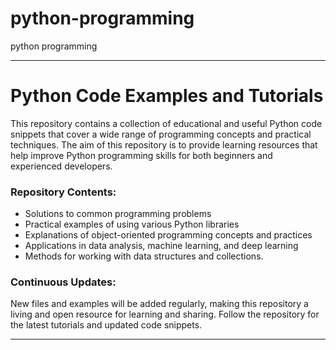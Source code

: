 # python-programming
python programming






---

# Python Code Examples and Tutorials

This repository contains a collection of educational and useful Python code snippets that cover a wide range of programming concepts and practical techniques. The aim of this repository is to provide learning resources that help improve Python programming skills for both beginners and experienced developers.

### Repository Contents:
- Solutions to common programming problems
- Practical examples of using various Python libraries
- Explanations of object-oriented programming concepts and practices
- Applications in data analysis, machine learning, and deep learning
- Methods for working with data structures and collections.

### Continuous Updates:
New files and examples will be added regularly, making this repository a living and open resource for learning and sharing. Follow the repository for the latest tutorials and updated code snippets.

---

